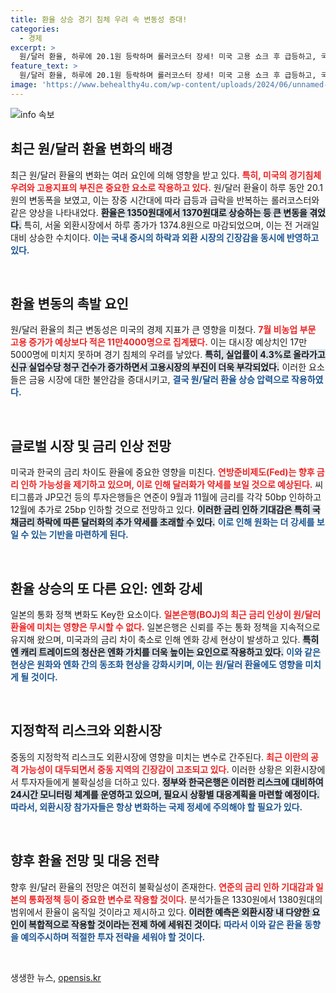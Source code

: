 ```yaml
---
title: 환율 상승 경기 침체 우려 속 변동성 증대!
categories:
  - 경제
excerpt: >
  원/달러 환율, 하루에 20.1원 등락하며 롤러코스터 장세! 미국 고용 쇼크 후 급등하고, 국내 증시 폭락 속 1370원대 기록. 연준의 금리 인하 기대감이 환율에 미치는 영향은? 지금 바로 확인해보세요!
feature_text: >
  원/달러 환율, 하루에 20.1원 등락하며 롤러코스터 장세! 미국 고용 쇼크 후 급등하고, 국내 증시 폭락 속 1370원대 기록. 연준의 금리 인하 기대감이 환율에 미치는 영향은? 지금 바로 확인해보세요!
image: 'https://www.behealthy4u.com/wp-content/uploads/2024/06/unnamed-file.png'
---
```


<p><img src="https://www.behealthy4u.com/wp-content/uploads/2024/06/unnamed-file.png" alt="info 속보" /></p>

<h2 data-ke-size="size26">최근 원/달러 환율 변화의 배경</h2>

<p data-ke-size="size16">최근 원/달러 환율의 변화는 여러 요인에 의해 영향을 받고 있다. <b><span style="color: #ee2323;">특히, 미국의 경기침체 우려와 고용지표의 부진은 중요한 요소로 작용하고 있다.</span></b> 원/달러 환율이 하루 동안 20.1원의 변동폭을 보였고, 이는 장중 시간대에 따라 급등과 급락을 반복하는 롤러코스터와 같은 양상을 나타내었다. <b><span style="background-color: #21538527;">환율은 1350원대에서 1370원대로 상승하는 등 큰 변동을 겪었다.</span></b> 특히, 서울 외환시장에서 하루 종가가 1374.8원으로 마감되었으며, 이는 전 거래일 대비 상승한 수치이다. <b><span style="color: #1a5490;">이는 국내 증시의 하락과 외환 시장의 긴장감을 동시에 반영하고 있다.</span></b></p>

<p data-ke-size="size16">&nbsp;</p>

<h2 data-ke-size="size26">환율 변동의 촉발 요인</h2>

<p data-ke-size="size16">원/달러 환율의 최근 변동성은 미국의 경제 지표가 큰 영향을 미쳤다. <b><span style="color: #ee2323;">7월 비농업 부문 고용 증가가 예상보다 적은 11만4000명으로 집계됐다.</span></b> 이는 대시장 예상치인 17만5000명에 미치지 못하며 경기 침체의 우려를 낳았다. <b><span style="background-color: #21538527;">특히, 실업률이 4.3%로 올라가고 신규 실업수당 청구 건수가 증가하면서 고용시장의 부진이 더욱 부각되었다.</span></b> 이러한 요소들은 금융 시장에 대한 불안감을 증대시키고, <b><span style="color: #1a5490;">결국 원/달러 환율 상승 압력으로 작용하였다.</span></b></p>

<p data-ke-size="size16">&nbsp;</p>

<h2 data-ke-size="size26">글로벌 시장 및 금리 인상 전망</h2>

<p data-ke-size="size16">미국과 한국의 금리 차이도 환율에 중요한 영향을 미친다. <b><span style="color: #ee2323;">연방준비제도(Fed)는 향후 금리 인하 가능성을 제기하고 있으며, 이로 인해 달러화가 약세를 보일 것으로 예상된다.</span></b> 씨티그룹과 JP모건 등의 투자은행들은 연준이 9월과 11월에 금리를 각각 50bp 인하하고 12월에 추가로 25bp 인하할 것으로 전망하고 있다. <b><span style="background-color: #21538527;">이러한 금리 인하 기대감은 특히 국채금리 하락에 따른 달러화의 추가 약세를 초래할 수 있다.</span></b> <b><span style="color: #1a5490;">이로 인해 원화는 더 강세를 보일 수 있는 기반을 마련하게 된다.</span></b></p>

<p data-ke-size="size16">&nbsp;</p>

<h2 data-ke-size="size26">환율 상승의 또 다른 요인: 엔화 강세</h2>

<p data-ke-size="size16">일본의 통화 정책 변화도 Key한 요소이다. <b><span style="color: #ee2323;">일본은행(BOJ)의 최근 금리 인상이 원/달러 환율에 미치는 영향은 무시할 수 없다.</span></b> 일본은행은 신뢰를 주는 통화 정책을 지속적으로 유지해 왔으며, 미국과의 금리 차이 축소로 인해 엔화 강세 현상이 발생하고 있다. <b><span style="background-color: #21538527;">특히 엔 캐리 트레이드의 청산은 엔화 가치를 더욱 높이는 요인으로 작용하고 있다.</span></b> <b><span style="color: #1a5490;">이와 같은 현상은 원화와 엔화 간의 동조화 현상을 강화시키며, 이는 원/달러 환율에도 영향을 미치게 될 것이다.</span></b></p>

<p data-ke-size="size16">&nbsp;</p>

<h2 data-ke-size="size26">지정학적 리스크와 외환시장</h2>

<p data-ke-size="size16">중동의 지정학적 리스크도 외환시장에 영향을 미치는 변수로 간주된다. <b><span style="color: #ee2323;">최근 이란의 공격 가능성이 대두되면서 중동 지역의 긴장감이 고조되고 있다.</span></b> 이러한 상황은 외환시장에서 투자자들에게 불확실성을 더하고 있다. <b><span style="background-color: #21538527;">정부와 한국은행은 이러한 리스크에 대비하여 24시간 모니터링 체계를 운영하고 있으며, 필요시 상황별 대응계획을 마련할 예정이다.</span></b> <b><span style="color: #1a5490;">따라서, 외환시장 참가자들은 항상 변화하는 국제 정세에 주의해야 할 필요가 있다.</span></b></p>

<p data-ke-size="size16">&nbsp;</p>

<h2 data-ke-size="size26">향후 환율 전망 및 대응 전략</h2>

<p data-ke-size="size16">향후 원/달러 환율의 전망은 여전히 불확실성이 존재한다. <b><span style="color: #ee2323;">연준의 금리 인하 기대감과 일본의 통화정책 등이 중요한 변수로 작용할 것이다.</span></b> 분석가들은 1330원에서 1380원대의 범위에서 환율이 움직일 것이라고 제시하고 있다. <b><span style="background-color: #21538527;">이러한 예측은 외환시장 내 다양한 요인이 복합적으로 작용할 것이라는 전제 하에 세워진 것이다.</span></b> <b><span style="color: #1a5490;">따라서 이와 같은 환율 동향을 예의주시하며 적절한 투자 전략을 세워야 할 것이다.</span></b></p>

<p data-ke-size="size16">&nbsp;</p>
생생한 뉴스, <a href="https://opensis.kr" rel="dofollow">opensis.kr</a>


